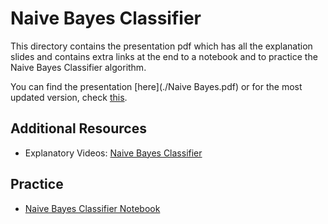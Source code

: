 # Naive Bayes Classifier

This directory contains the presentation pdf which has all the explanation slides and contains extra links at the end to a notebook and to practice the Naive Bayes Classifier algorithm.


You can find the presentation [here](./Naive Bayes.pdf) or for the most updated version, check [this](https://docs.google.com/presentation/d/1KwIDwLKg9NC97qda63hx7A0pSo5SwPFFsWvf5alh0iU/edit?usp=sharing).


## Additional Resources
- Explanatory Videos: [Naive Bayes Classifier](https://drive.google.com/drive/folders/1t9QB2VxBFt9IZZ2OTi131pBSX3AhOI_j)


## Practice
- [Naive Bayes Classifier Notebook](https://www.kaggle.com/code/prashant111/naive-bayes-classifier-in-python)